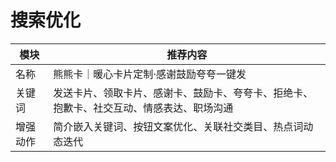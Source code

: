 # 搜索优化

| 模块     | 推荐内容                                                                                 |
| -------- | ---------------------------------------------------------------------------------------- |
| 名称     | 熊熊卡｜暖心卡片定制·感谢鼓励夸夸一键发                                                  |
| 关键词   | 发送卡片、领取卡片、感谢卡、鼓励卡、夸夸卡、拒绝卡、抱歉卡、社交互动、情感表达、职场沟通 |
| 增强动作 | 简介嵌入关键词、按钮文案优化、关联社交类目、热点词动态迭代                               |
